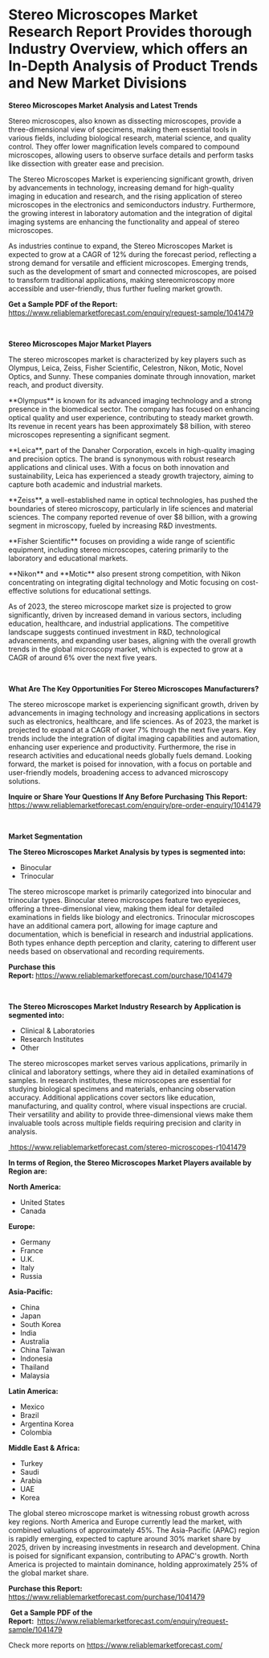 <p><h1>Stereo Microscopes Market Research Report Provides thorough Industry Overview, which offers an In-Depth Analysis of Product Trends and New Market Divisions</h1></p><p><strong>Stereo Microscopes Market Analysis and Latest Trends</strong></p>
<p><p>Stereo microscopes, also known as dissecting microscopes, provide a three-dimensional view of specimens, making them essential tools in various fields, including biological research, material science, and quality control. They offer lower magnification levels compared to compound microscopes, allowing users to observe surface details and perform tasks like dissection with greater ease and precision. </p><p>The Stereo Microscopes Market is experiencing significant growth, driven by advancements in technology, increasing demand for high-quality imaging in education and research, and the rising application of stereo microscopes in the electronics and semiconductors industry. Furthermore, the growing interest in laboratory automation and the integration of digital imaging systems are enhancing the functionality and appeal of stereo microscopes. </p><p>As industries continue to expand, the Stereo Microscopes Market is expected to grow at a CAGR of 12% during the forecast period, reflecting a strong demand for versatile and efficient microscopes. Emerging trends, such as the development of smart and connected microscopes, are poised to transform traditional applications, making stereomicroscopy more accessible and user-friendly, thus further fueling market growth.</p></p>
<p><strong>Get a Sample PDF of the Report:&nbsp;</strong> <a href="https://www.reliablemarketforecast.com/enquiry/request-sample/1041479?utm_campaign=3194&utm_medium=2&utm_source=Github&utm_content=ia&utm_term=08042025&utm_id=stereo-microscopes">https://www.reliablemarketforecast.com/enquiry/request-sample/1041479</a></p>
<p>&nbsp;</p>
<p><strong>Stereo Microscopes Major Market Players</strong></p>
<p><p>The stereo microscopes market is characterized by key players such as Olympus, Leica, Zeiss, Fisher Scientific, Celestron, Nikon, Motic, Novel Optics, and Sunny. These companies dominate through innovation, market reach, and product diversity.</p><p>**Olympus** is known for its advanced imaging technology and a strong presence in the biomedical sector. The company has focused on enhancing optical quality and user experience, contributing to steady market growth. Its revenue in recent years has been approximately $8 billion, with stereo microscopes representing a significant segment.</p><p>**Leica**, part of the Danaher Corporation, excels in high-quality imaging and precision optics. The brand is synonymous with robust research applications and clinical uses. With a focus on both innovation and sustainability, Leica has experienced a steady growth trajectory, aiming to capture both academic and industrial markets.</p><p>**Zeiss**, a well-established name in optical technologies, has pushed the boundaries of stereo microscopy, particularly in life sciences and material sciences. The company reported revenue of over $8 billion, with a growing segment in microscopy, fueled by increasing R&D investments.</p><p>**Fisher Scientific** focuses on providing a wide range of scientific equipment, including stereo microscopes, catering primarily to the laboratory and educational markets. </p><p>**Nikon** and **Motic** also present strong competition, with Nikon concentrating on integrating digital technology and Motic focusing on cost-effective solutions for educational settings.</p><p>As of 2023, the stereo microscope market size is projected to grow significantly, driven by increased demand in various sectors, including education, healthcare, and industrial applications. The competitive landscape suggests continued investment in R&D, technological advancements, and expanding user bases, aligning with the overall growth trends in the global microscopy market, which is expected to grow at a CAGR of around 6% over the next five years.</p></p>
<p>&nbsp;</p>
<p><strong>What Are The Key Opportunities For Stereo Microscopes Manufacturers?</strong></p>
<p><p>The stereo microscope market is experiencing significant growth, driven by advancements in imaging technology and increasing applications in sectors such as electronics, healthcare, and life sciences. As of 2023, the market is projected to expand at a CAGR of over 7% through the next five years. Key trends include the integration of digital imaging capabilities and automation, enhancing user experience and productivity. Furthermore, the rise in research activities and educational needs globally fuels demand. Looking forward, the market is poised for innovation, with a focus on portable and user-friendly models, broadening access to advanced microscopy solutions.</p></p>
<p><strong>Inquire or Share Your Questions If Any Before Purchasing This Report:</strong> <a href="https://www.reliablemarketforecast.com/enquiry/pre-order-enquiry/1041479?utm_campaign=3194&utm_medium=2&utm_source=Github&utm_content=ia&utm_term=08042025&utm_id=stereo-microscopes">https://www.reliablemarketforecast.com/enquiry/pre-order-enquiry/1041479</a></p>
<p>&nbsp;</p>
<p><strong>Market Segmentation</strong></p>
<p><strong>The Stereo Microscopes Market Analysis by types is segmented into:</strong></p>
<p><ul><li>Binocular</li><li>Trinocular</li></ul></p>
<p><p>The stereo microscope market is primarily categorized into binocular and trinocular types. Binocular stereo microscopes feature two eyepieces, offering a three-dimensional view, making them ideal for detailed examinations in fields like biology and electronics. Trinocular microscopes have an additional camera port, allowing for image capture and documentation, which is beneficial in research and industrial applications. Both types enhance depth perception and clarity, catering to different user needs based on observational and recording requirements.</p></p>
<p><strong>Purchase this Report:&nbsp;</strong><a href="https://www.reliablemarketforecast.com/purchase/1041479?utm_campaign=3194&utm_medium=2&utm_source=Github&utm_content=ia&utm_term=08042025&utm_id=stereo-microscopes">https://www.reliablemarketforecast.com/purchase/1041479</a></p>
<p>&nbsp;</p>
<p><strong>The Stereo Microscopes Market Industry Research by Application is segmented into:</strong></p>
<p><ul><li>Clinical & Laboratories</li><li>Research Institutes</li><li>Other</li></ul></p>
<p><p>The stereo microscopes market serves various applications, primarily in clinical and laboratory settings, where they aid in detailed examinations of samples. In research institutes, these microscopes are essential for studying biological specimens and materials, enhancing observation accuracy. Additional applications cover sectors like education, manufacturing, and quality control, where visual inspections are crucial. Their versatility and ability to provide three-dimensional views make them invaluable tools across multiple fields requiring precision and clarity in analysis.</p></p>
<p><a href="https://www.reliablemarketforecast.com/stereo-microscopes-r1041479?utm_campaign=3194&utm_medium=2&utm_source=Github&utm_content=ia&utm_term=08042025&utm_id=stereo-microscopes">&nbsp;https://www.reliablemarketforecast.com/stereo-microscopes-r1041479</a></p>
<p><strong>In terms of Region, the Stereo Microscopes Market Players available by Region are:</strong></p>
<p>
    <p> <strong> North America: </strong>
        <ul>
            <li>United States</li>
            <li>Canada</li>
        </ul>
        </p> 
    <p> <strong> Europe: </strong>
        <ul>
            <li>Germany</li>
            <li>France</li>
            <li>U.K.</li>
            <li>Italy</li>
            <li>Russia</li>
        </ul>
        </p> 
    <p> <strong> Asia-Pacific: </strong>
        <ul>
            <li>China</li>
            <li>Japan</li>
            <li>South Korea</li>
            <li>India</li>
            <li>Australia</li>
            <li>China Taiwan</li>
            <li>Indonesia</li>
            <li>Thailand</li>
            <li>Malaysia</li>
        </ul>
        </p> 
    <p> <strong> Latin America: </strong>
        <ul>
            <li>Mexico</li>
            <li>Brazil</li>
            <li>Argentina Korea</li>
            <li>Colombia</li>
        </ul>
        </p> 
    <p> <strong> Middle East & Africa: </strong>
        <ul>
            <li>Turkey</li>
            <li>Saudi</li>
            <li>Arabia</li>
            <li>UAE</li>
            <li>Korea</li>
        </ul>
    </p>
    </p>
<p><p>The global stereo microscope market is witnessing robust growth across key regions. North America and Europe currently lead the market, with combined valuations of approximately 45%. The Asia-Pacific (APAC) region is rapidly emerging, expected to capture around 30% market share by 2025, driven by increasing investments in research and development. China is poised for significant expansion, contributing to APAC's growth. North America is projected to maintain dominance, holding approximately 25% of the global market share.</p></p>
<p><strong>Purchase this Report: </strong><a href="https://www.reliablemarketforecast.com/purchase/1041479?utm_campaign=3194&utm_medium=2&utm_source=Github&utm_content=ia&utm_term=08042025&utm_id=stereo-microscopes">https://www.reliablemarketforecast.com/purchase/1041479</a></p>
<p>&nbsp;<strong>Get a Sample PDF of the Report:&nbsp;&nbsp;</strong><a href="https://www.reliablemarketforecast.com/enquiry/request-sample/1041479?utm_campaign=3194&utm_medium=2&utm_source=Github&utm_content=ia&utm_term=08042025&utm_id=stereo-microscopes">https://www.reliablemarketforecast.com/enquiry/request-sample/1041479</a></p>
<p><strong></strong></p>
<p>Check more reports on <a href="https://www.reliablemarketforecast.com/?utm_campaign=3194&utm_medium=2&utm_source=Github&utm_content=ia&utm_term=08042025&utm_id=stereo-microscopes">https://www.reliablemarketforecast.com/</a></p>